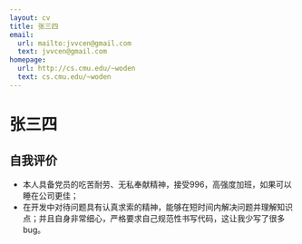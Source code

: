 ```yaml
---
layout: cv
title: 张三四
email:
  url: mailto:jvvcen@gmail.com
  text: jvvcen@gmail.com
homepage:
  url: http://cs.cmu.edu/~woden
  text: cs.cmu.edu/~woden
---
```


# 张三四

<!--
include contact information from the front matter
Supported arguments:
    - homepage: url, text
    - phone
    - email
-->

<!-- {% include cv-contact.html %}

## 教育背景

### **华南师范大学** `2021.9 - 2024.6`
- 硕士 计算机技术专业

### **北部湾大学** `2017.9 - 2021.6`
- 本科 数学与应用数学
- Vision, Graphics track


## 专业技能
- 熟练掌握 Go 基本语法，对 map、slice、channel、GMP 模型调度器，GC 垃圾回收等底层原理有了解；
- 熟悉基础数据结构 (链表、栈、队列、二叉树等)，掌握多种排序算法 (插入排序、归并排序等)；
- 熟悉计算机网络原理，了解 TCP、UDP、HTTP/HTTPS 等网络基础知识；
- 熟悉使用 MySQL 数据库，了解 MySQL 的索引、事务、存储引擎，以及锁机制；
- 掌握 Linux 常用命令，如 netstat、top、chmod 等;
- 了解 Redis、MongoDB 等非关系型数据库；
- 了解 Python语言，熟练使用 pandas、numpy 等常用库；
- 了解 Git 使用，可以很好的完成协同开发工作。


## 项目经历
### **字节跳动第三届后端青训营项目 — 搜索引擎** `2020.5 - 2020.8`                                                                       
- **应用技术：** Linux、Gin、Gorm、Redis
- **项目描述**：⼀个具备基础功能的搜索引擎，能够让用户通过图形化界面搜索文本信息。
- **主要职责：**分析并拆解项目需求，协调队友交流，完成线上协同开发。
  1. 支持自定义关键词过滤，关键词高亮
  2. 搜索结果按条目分页展示
  3. “相关搜索”功能，给出可能的关联条目
  4. 实现关联度算法，优先向用户展示关联度较高的信息
- **项目收获：**
  1. 天马行空奖，搜索引擎组第8名
  2. 团队开发能力

### **基于 Go 语言实现的个人云盘存储系统**  （独立开发） `2022.06 - 2022.08`
- **应用技术：** Redis、MySQL、Ceph、OSS、Linux
- **项目描述：**该项目是为了学习 Web 开发知识，在 Linux 环境下使用 Go 语言实现的分布式文件上传服务系统，结合开源存储 Ceph 公有云（阿里云OSS）、支持断点续传及妙传功能。
- **主要工作：**
  1. 基于 Golang 实现分布式文件上传服务系统
  2. 结合开源存储 Ceph 公有云（阿里OSS）、支持断点续传及秒传功能	
  3. 微服务化及容器部署
- **个人收获：**
  1. 文件分块断点上传 & 妙传
  2. 了解对象从 Ceph 迁移到阿里云 OSS 的经验


## 荣誉奖项

- 2021 年 华南师范大学研究生新生学业**奖学金**
- 2020 年 北部湾大学**国家励志奖学金** 
- 2019 年 中国大学生计算机设计大赛大数据类**全国三等奖**
- 2019 年 广西大学生计算机设计大赛**二等奖**
- 2018 年 全国大学生数学竞赛**三等奖**
- 2018 年 校级 “三好” 学生 -->

## 自我评价

- 本人具备党员的吃苦耐劳、无私奉献精神，接受996，高强度加班，如果可以睡在公司更佳；
- 在开发中对待问题具有认真求索的精神，能够在短时间内解决问题并理解知识点；并且自身非常细心，严格要求自己规范性书写代码，这让我少写了很多bug。


<!-- ### Footer

Last updated: May 2013 -->

